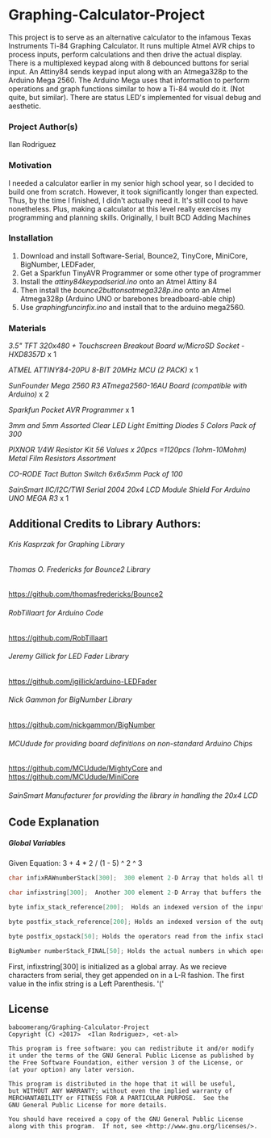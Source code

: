 # Graphing-Calculator-Project
This project is to serve as an alternative calculator to the infamous Texas Instruments Ti-84 Graphing Calculator. It runs multiple Atmel AVR chips to process inputs, perform calculations and then drive the actual display. There is a multiplexed keypad along with 8 debounced buttons for serial input. An Attiny84 sends keypad input along with an Atmega328p to the Arduino Mega 2560. The Arduino Mega uses that information to perform operations and graph functions similar to how a Ti-84 would do it. (Not quite, but similar). There are status LED's implemented for visual debug and aesthetic.

### Project Author(s)

Ilan Rodriguez

### Motivation
I needed a calculator earlier in my senior high school year, so I decided to build one from scratch. However, it took significantly longer than expected. Thus, by the time I finished, I didn't actually need it. It's still cool to have nonetheless. Plus, making a calculator at this level really exercises my programming and planning skills. Originally, I built BCD Adding Machines

### Installation
1. Download and install Software-Serial, Bounce2, TinyCore, MiniCore, BigNumber, LEDFader,
2. Get a Sparkfun TinyAVR Programmer or some other type of programmer
3. Install the *attiny84keypadserial.ino* onto an Atmel Attiny 84 
4. Then install the *bounce2buttonsatmega328p.ino* onto an Atmel Atmega328p (Arduino UNO or barebones breadboard-able chip)
5. Use *graphingfuncinfix.ino* and install that to the arduino mega2560.

### Materials
*3.5" TFT 320x480 + Touchscreen Breakout Board w/MicroSD Socket - HXD8357D* x 1

*ATMEL ATTINY84-20PU 8-BIT 20MHz MCU (2 PACK)* x 1

*SunFounder Mega 2560 R3 ATmega2560-16AU Board (compatible with Arduino)* x 2

*Sparkfun Pocket AVR Programmer* x 1

*3mm and 5mm Assorted Clear LED Light Emitting Diodes 5 Colors Pack of 300*

*PIXNOR 1/4W Resistor Kit 56 Values x 20pcs =1120pcs (1ohm-10Mohm) Metal Film Resistors Assortment*

*CO-RODE Tact Button Switch 6x6x5mm Pack of 100*

*SainSmart IIC/I2C/TWI Serial 2004 20x4 LCD Module Shield For Arduino UNO MEGA R3* x 1


## Additional Credits to Library Authors:

###### Kris Kasprzak for Graphing Library

###### Thomas O. Fredericks for Bounce2 Library

  https://github.com/thomasfredericks/Bounce2

###### RobTillaart for Arduino Code

  https://github.com/RobTillaart
  
###### Jeremy Gillick for LED Fader Library

  https://github.com/jgillick/arduino-LEDFader
  
###### Nick Gammon for BigNumber Library

  https://github.com/nickgammon/BigNumber
  
###### MCUdude for providing board definitions on non-standard Arduino Chips

  https://github.com/MCUdude/MightyCore and https://github.com/MCUdude/MiniCore
  
###### SainSmart Manufacturer for providing the library in handling the 20x4 LCD

## Code Explanation

##### Global Variables
Given Equation:  3 + 4 * 2 / (1 - 5) ^ 2 ^ 3

``` cpp
char infixRAWnumberStack[300];  300 element 2-D Array that holds all the numbers 3 4 2 1 5 2 3 in order.

char infixstring[300];  Another 300 element 2-D Array that buffers the infix string. "3+4*2/(1-5)^2^3"

byte infix_stack_reference[200];  Holds an indexed version of the input infix string for easier processing

byte postfix_stack_reference[200]; Holds an indexed version of the output postfix string

byte postfix_opstack[50]; Holds the operators read from the infix stack

BigNumber numberStack_FINAL[50]; Holds the actual numbers in which operations are performed on.
```

First, infixstring[300] is initialized as a global array. As we recieve characters from serial, they get appended on in a L-R fashion.
The first value in the infix string is a Left Parenthesis. '('


## License
    baboomerang/Graphing-Calculator-Project
    Copyright (C) <2017>  <Ilan Rodriguez>, <et-al>

    This program is free software: you can redistribute it and/or modify
    it under the terms of the GNU General Public License as published by
    the Free Software Foundation, either version 3 of the License, or
    (at your option) any later version.

    This program is distributed in the hope that it will be useful,
    but WITHOUT ANY WARRANTY; without even the implied warranty of
    MERCHANTABILITY or FITNESS FOR A PARTICULAR PURPOSE.  See the
    GNU General Public License for more details.

    You should have received a copy of the GNU General Public License
    along with this program.  If not, see <http://www.gnu.org/licenses/>.
